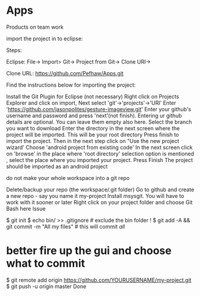 Apps
====

Products on team work



import the project in to eclipse:

Steps:

Eclipse: File-> Import> Git-> Project from Git-> Clone URI->

Clone URL: https://github.com/Pefhaw/Apps.git



Find the instructions below for importing the project:

Install the Git Plugin for Eclipse (not necessary)
Right click on Projects Explorer and click on import, Next select 'git'->'projects'->'URI'
Enter 'https://github.com/jasonpolites/gesture-imageview.git'
Enter your github's username and password and press 'next'(not finish). Entering ur github details are optional. You can leave them empty also here.
Select the branch you want to download
Enter the directory in the next screen where the project will be imported. This will be your root directory
Press finish to import the project.
Then in the next step click on "Use the new project wizard'
Choose 'android project from existing code'
In the next screen click on 'browse' in the place where 'root directory' selection option is mentioned , select the place where you imported your project.
Press Finish
The project should be imported as an android project




do not make your whole workspace into a git repo

Delete/backup your repo (the workspace/.git folder)
Go to github and create a new repo - say you name it my-project
Install msysgit. You will have to work with it sooner or later
Right click on your project folder and choose Git Bash here
Issue

$ git init
$ echo bin/ >> .gitignore # exclude the bin folder !
$ git add -A && git commit -m "All my files" # this will commit *all*
# better fire up the gui and choose what to commit
$ git remote add origin https://github.com/YOURUSERNAME/my-project.git
$ git push -u origin master
Done
